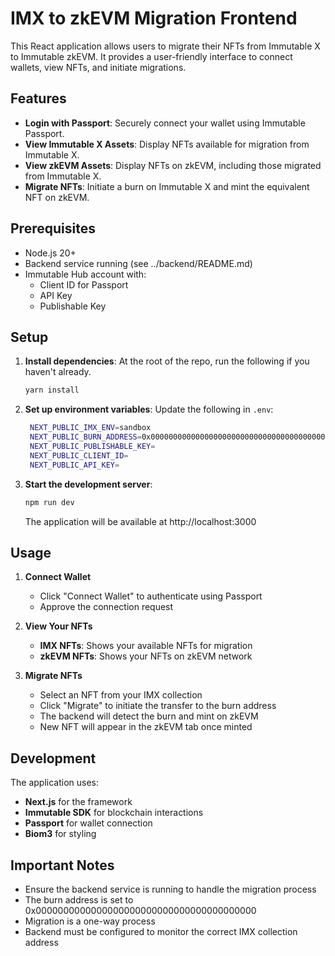 # IMX to zkEVM Migration Frontend

This React application allows users to migrate their NFTs from Immutable X to Immutable zkEVM. It provides a user-friendly interface to connect wallets, view NFTs, and initiate migrations.

## Features

- **Login with Passport**: Securely connect your wallet using Immutable Passport.
- **View Immutable X Assets**: Display NFTs available for migration from Immutable X.
- **View zkEVM Assets**: Display NFTs on zkEVM, including those migrated from Immutable X.
- **Migrate NFTs**: Initiate a burn on Immutable X and mint the equivalent NFT on zkEVM.

## Prerequisites

- Node.js 20+
- Backend service running (see ../backend/README.md)
- Immutable Hub account with:
  - Client ID for Passport
  - API Key 
  - Publishable Key

## Setup

1. **Install dependencies**:
   At the root of the repo, run the following if you haven't already.
   ```bash
   yarn install
   ```

2. **Set up environment variables**:
   Update the following in `.env`:
   ```bash
    NEXT_PUBLIC_IMX_ENV=sandbox
    NEXT_PUBLIC_BURN_ADDRESS=0x0000000000000000000000000000000000000000 # or whatever the burn address is
    NEXT_PUBLIC_PUBLISHABLE_KEY=
    NEXT_PUBLIC_CLIENT_ID=
    NEXT_PUBLIC_API_KEY=
   ```

3. **Start the development server**:
   ```bash
   npm run dev
   ```

   The application will be available at http://localhost:3000

## Usage

1. **Connect Wallet**
   - Click "Connect Wallet" to authenticate using Passport
   - Approve the connection request

2. **View Your NFTs**
   - **IMX NFTs**: Shows your available NFTs for migration
   - **zkEVM NFTs**: Shows your NFTs on zkEVM network

3. **Migrate NFTs**
   - Select an NFT from your IMX collection
   - Click "Migrate" to initiate the transfer to the burn address
   - The backend will detect the burn and mint on zkEVM
   - New NFT will appear in the zkEVM tab once minted

## Development

The application uses:
- **Next.js** for the framework
- **Immutable SDK** for blockchain interactions
- **Passport** for wallet connection
- **Biom3** for styling

## Important Notes

- Ensure the backend service is running to handle the migration process
- The burn address is set to 0x0000000000000000000000000000000000000000
- Migration is a one-way process
- Backend must be configured to monitor the correct IMX collection address
